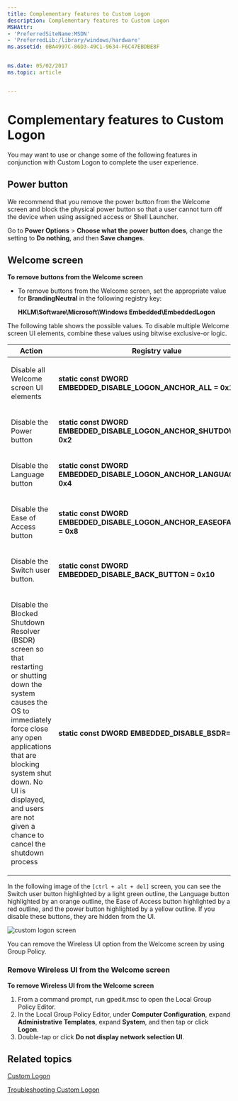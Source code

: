 ```yaml
---
title: Complementary features to Custom Logon
description: Complementary features to Custom Logon
MSHAttr:
- 'PreferredSiteName:MSDN'
- 'PreferredLib:/library/windows/hardware'
ms.assetid: 0BA4997C-86D3-49C1-9634-F6C47EBDBE8F


ms.date: 05/02/2017
ms.topic: article


---
```

# Complementary features to Custom Logon

You may want to use or change some of the following features in conjunction with Custom Logon to complete the user experience.

## Power button

We recommend that you remove the power button from the Welcome screen and block the physical power button so that a user cannot turn off the device when using assigned access or Shell Launcher.

Go to **Power Options** &gt; **Choose what the power button does**, change the setting to **Do nothing**, and then **Save changes**.

## <a href="" id="remove-buttons"></a>Welcome screen

**To remove buttons from the Welcome screen**

-   To remove buttons from the Welcome screen, set the appropriate value for **BrandingNeutral** in the following registry key:

    **HKLM\\Software\\Microsoft\\Windows Embedded\\EmbeddedLogon**

The following table shows the possible values. To disable multiple Welcome screen UI elements, combine these values using bitwise exclusive-or logic.

<table>
<colgroup>
<col width="50%" />
<col width="50%" />
</colgroup>
<thead>
<tr class="header">
<th>Action</th>
<th>Registry value</th>
</tr>
</thead>
<tbody>
<tr class="odd">
<td><p>Disable all Welcome screen UI elements</p></td>
<td><p><strong>static const DWORD EMBEDDED_DISABLE_LOGON_ANCHOR_ALL = 0x1</strong></p></td>
</tr>
<tr class="even">
<td><p>Disable the Power button</p></td>
<td><p><strong>static const DWORD EMBEDDED_DISABLE_LOGON_ANCHOR_SHUTDOWN = 0x2</strong></p></td>
</tr>
<tr class="odd">
<td><p>Disable the Language button</p></td>
<td><p><strong>static const DWORD EMBEDDED_DISABLE_LOGON_ANCHOR_LANGUAGE = 0x4</strong></p></td>
</tr>
<tr class="even">
<td><p>Disable the Ease of Access button</p></td>
<td><p><strong>static const DWORD EMBEDDED_DISABLE_LOGON_ANCHOR_EASEOFACCESS = 0x8</strong></p></td>
</tr>
<tr class="odd">
<td><p>Disable the Switch user button.</p></td>
<td><p><strong>static const DWORD EMBEDDED_DISABLE_BACK_BUTTON = 0x10</strong></p></td>
</tr>
<tr class="even">
<td><p>Disable the Blocked Shutdown Resolver (BSDR) screen so that restarting or shutting down the system causes the OS to immediately force close any open applications that are blocking system shut down. No UI is displayed, and users are not given a chance to cancel the shutdown process</p></td>
<td><p><strong>static const DWORD EMBEDDED_DISABLE_BSDR= 0x20</strong></p></td>
</tr>
</tbody>
</table>

In the following image of the `[ctrl + alt + del]` screen, you can see the Switch user button highlighted by a light green outline, the Language button highlighted by an orange outline, the Ease of Access button highlighted by a red outline, and the power button highlighted by a yellow outline. If you disable these buttons, they are hidden from the UI.

![custom logon screen](images/customlogoncad.jpg)

You can remove the Wireless UI option from the Welcome screen by using Group Policy.

### <a href="" id="wireless"></a>Remove Wireless UI from the Welcome screen

**To remove Wireless UI from the Welcome screen**

1. From a command prompt, run gpedit.msc to open the Local Group Policy Editor.
1. In the Local Group Policy Editor, under **Computer Configuration**, expand **Administrative Templates**, expand **System**, and then tap or click **Logon**.
1. Double-tap or click **Do not display network selection UI**.

## Related topics

[Custom Logon](custom-logon.md)

[Troubleshooting Custom Logon](troubleshooting-custom-logon.md)
